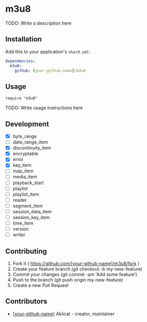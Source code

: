 # m3u8

TODO: Write a description here

## Installation

Add this to your application's `shard.yml`:

```yaml
dependencies:
  m3u8:
    github: [your-github-name]/m3u8
```

## Usage

```crystal
require "m3u8"
```

TODO: Write usage instructions here

## Development

- [x] byte_range
- [ ] date_range_item
- [x] discontinuity_item
- [x] encryptable
- [x] error
- [x] key_item
- [ ] map_item
- [ ] media_item
- [ ] playback_start
- [ ] playlist
- [ ] playlist_item
- [ ] reader
- [ ] segment_item
- [ ] session_data_item
- [ ] session_key_item
- [ ] time_item
- [ ] version
- [ ] writer

## Contributing

1. Fork it ( https://github.com/[your-github-name]/m3u8/fork )
2. Create your feature branch (git checkout -b my-new-feature)
3. Commit your changes (git commit -am 'Add some feature')
4. Push to the branch (git push origin my-new-feature)
5. Create a new Pull Request

## Contributors

- [[your-github-name]](https://github.com/[your-github-name]) Akiicat - creator, maintainer
